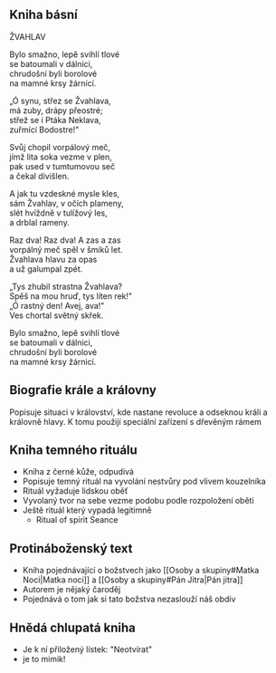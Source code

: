 ## Kniha básní
ŽVAHLAV
  
Bylo smažno, lepě svihlí tlové  
se batoumali v dálnici,  
chrudošní byli borolové  
na mamné krsy žárnící.  
  
„Ó synu, střez se Žvahlava,  
má zuby, drápy přeostré;  
střež se i Ptáka Neklava,  
zuřmící Bodostre!"  
  
Svůj chopil vorpálový meč,  
jímž lita soka vezme v plen,  
pak used v tumtumovou seč  
a čekal divišlen.  
  
A jak tu vzdeskné mysle kles,  
sám Žvahlav, v očích plameny,  
slét hvíždně v tulížový les,  
a drblal rameny.  
  
Raz dva! Raz dva! A zas a zas  
vorpálný meč spěl v šmiků let.  
Žvahlava hlavu za opas  
a už galumpal zpét.  
  
„Tys zhubil strastna Žvahlava?  
Spěš na mou hruď, tys líten rek!"  
„Ó rastný den! Avej, ava!"  
Ves chortal světný skřek.  
  
Bylo smažno, lepě svihlí tlové  
se batoumali v dálnici,  
chrudošní byli borolové  
na mamné krsy žárnicí.
## Biografie krále a královny
Popisuje situaci v království, kde nastane revoluce a odseknou králi a královně hlavy. K tomu použijí speciální zařízení s dřevěným rámem
## Kniha temného rituálu
- Kniha z černé kůže, odpudivá
- Popisuje temný rituál na vyvolání nestvůry pod vlivem kouzelníka
- Rituál vyžaduje lidskou oběť
- Vyvolaný tvor na sebe vezme podobu podle rozpoložení oběti
- Ještě rituál který vypadá legitimně
	- Ritual of spirit Seance
## Protináboženský text
- Kniha pojednávající o božstvech jako [[Osoby a skupiny#Matka Noci|Matka noci]] a [[Osoby a skupiny#Pán Jitra|Pán jitra]]
- Autorem je nějaký čaroděj
- Pojednává o tom jak si tato božstva nezaslouží náš obdiv
## Hnědá chlupatá kniha
- Je k ní přiložený lístek: "Neotvírat"
- je to mimik!